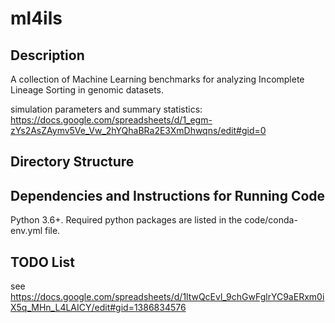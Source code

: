 # ml4ils
## Description
A collection of Machine Learning benchmarks for analyzing Incomplete Lineage Sorting in genomic datasets.

simulation parameters and summary statistics: https://docs.google.com/spreadsheets/d/1_egm-zYs2AsZAymv5Ve_Vw_2hYQhaBRa2E3XmDhwqns/edit#gid=0

## Directory Structure

## Dependencies and Instructions for Running Code

Python 3.6+.  Required python packages are listed in the code/conda-env.yml file.

## TODO List
see https://docs.google.com/spreadsheets/d/1ltwQcEvl_9chGwFglrYC9aERxm0iX5q_MHn_L4LAICY/edit#gid=1386834576
